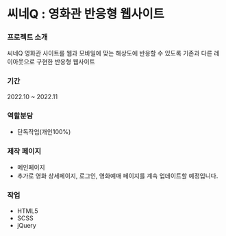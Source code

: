 # 씨네Q : 영화관 반응형 웹사이트

### 프로젝트 소개
씨네Q 영화관 사이트를 웹과 모바일에 맞는 해상도에 반응할 수 있도록 기존과 다른 레이아웃으로 구현한 반응형 웹사이트 

### 기간
2022.10 ~ 2022.11

### 역할분담
- 단독작업(개인100%)

### 제작 페이지
- 메인페이지
- 추가로 영화 상세페이지, 로그인, 영화예매 페이지를 계속 업데이트할 예정입니다.

### 작업
- HTML5
- SCSS
- jQuery
